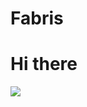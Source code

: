# Fabris
<h1>Hi there</h1> 
<img src="{(https://img.shields.io/badge/amazon%20alexa-52b5f7?style=for-the-badge&logo=amazon%20alexa&logoColor=white)}" />
